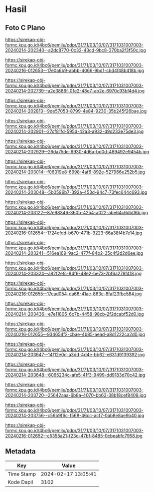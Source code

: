 # Hasil

## Foto C Plano

https://sirekap-obj-formc.kpu.go.id/4bc6/pemilu/pdpr/31/71/03/10/07/3171031007003-20240214-202340--a2dc8770-0c32-43cd-9bc8-370ba2f3f50c.jpg

https://sirekap-obj-formc.kpu.go.id/4bc6/pemilu/pdpr/31/71/03/10/07/3171031007003-20240216-012653--17e0a6b9-abbb-4066-9bd1-cbd4f48b418b.jpg

https://sirekap-obj-formc.kpu.go.id/4bc6/pemilu/pdpr/31/71/03/10/07/3171031007003-20240214-202739--a2e3886f-01e2-48e7-ab2e-6970c93bf4d4.jpg

https://sirekap-obj-formc.kpu.go.id/4bc6/pemilu/pdpr/31/71/03/10/07/3171031007003-20240214-202813--9de57053-8799-4e84-9230-35b245f26bae.jpg

https://sirekap-obj-formc.kpu.go.id/4bc6/pemilu/pdpr/31/71/03/10/07/3171031007003-20240214-202901--27cf81fd-595d-42a3-a932-d9d233e75de3.jpg

https://sirekap-obj-formc.kpu.go.id/4bc6/pemilu/pdpr/31/71/03/10/07/3171031007003-20240214-202929--26da75de-6930-4d6a-bd0d-489492e9454b.jpg

https://sirekap-obj-formc.kpu.go.id/4bc6/pemilu/pdpr/31/71/03/10/07/3171031007003-20240214-203014--f06319e8-6998-4af6-892e-527966e252b5.jpg

https://sirekap-obj-formc.kpu.go.id/4bc6/pemilu/pdpr/31/71/03/10/07/3171031007003-20240214-203048--5b0596b7-392a-453d-94c7-73fec644c693.jpg

https://sirekap-obj-formc.kpu.go.id/4bc6/pemilu/pdpr/31/71/03/10/07/3171031007003-20240214-203122--87e98346-360b-4254-a022-abe64c6db06b.jpg

https://sirekap-obj-formc.kpu.go.id/4bc6/pemilu/pdpr/31/71/03/10/07/3171031007003-20240216-012654--1724efdd-b670-471b-9223-66a38f4b7e14.jpg

https://sirekap-obj-formc.kpu.go.id/4bc6/pemilu/pdpr/31/71/03/10/07/3171031007003-20240214-203241--516ea169-9ac2-477f-84b2-35c4f2d2d6ee.jpg

https://sirekap-obj-formc.kpu.go.id/4bc6/pemilu/pdpr/31/71/03/10/07/3171031007003-20240214-203324--a82f2efc-84f9-48e2-be73-2bf6a279f418.jpg

https://sirekap-obj-formc.kpu.go.id/4bc6/pemilu/pdpr/31/71/03/10/07/3171031007003-20240216-012655--17ead054-da68-41ae-863e-8faf23fbc584.jpg

https://sirekap-obj-formc.kpu.go.id/4bc6/pemilu/pdpr/31/71/03/10/07/3171031007003-20240214-203436--e7e11805-6c7b-4458-98cb-2f2dcabf52d0.jpg

https://sirekap-obj-formc.kpu.go.id/4bc6/pemilu/pdpr/31/71/03/10/07/3171031007003-20240216-012655--934654f2-cbae-4b85-aead-a8d1222ca2d0.jpg

https://sirekap-obj-formc.kpu.go.id/4bc6/pemilu/pdpr/31/71/03/10/07/3171031007003-20240214-203647--14f12e0d-a3dd-4d4e-bb62-e631d9139392.jpg

https://sirekap-obj-formc.kpu.go.id/4bc6/pemilu/pdpr/31/71/03/10/07/3171031007003-20240214-203648--6065234c-afe5-41f3-9499-dd9183d70c42.jpg

https://sirekap-obj-formc.kpu.go.id/4bc6/pemilu/pdpr/31/71/03/10/07/3171031007003-20240214-203720--25642aaa-6b8a-4070-bb63-38b18cef8409.jpg

https://sirekap-obj-formc.kpu.go.id/4bc6/pemilu/pdpr/31/71/03/10/07/3171031007003-20240214-203756--c56b9f6c-f568-46cc-acf7-0ab8e8ae9b40.jpg

https://sirekap-obj-formc.kpu.go.id/4bc6/pemilu/pdpr/31/71/03/10/07/3171031007003-20240216-012652--c5355a21-f23d-47bf-8485-0cbeabfc7958.jpg


## Metadata

| Key        | Value               |
| ---------- | ------------------- |
| Time Stamp | 2024-02-17 13:05:41 |
| Kode Dapil | 3102                |



